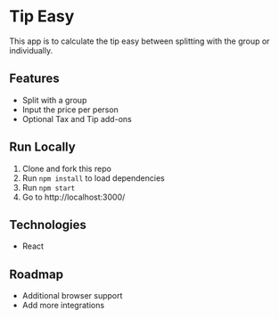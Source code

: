 # Tip Easy

This app is to calculate the tip easy between splitting with the group or individually.

## Features

- Split with a group
- Input the price per person
- Optional Tax and Tip add-ons

## Run Locally

1. Clone and fork this repo
2. Run `npm install` to load dependencies
3. Run `npm start`
4. Go to http://localhost:3000/

## Technologies

- React

## Roadmap

- Additional browser support
- Add more integrations
